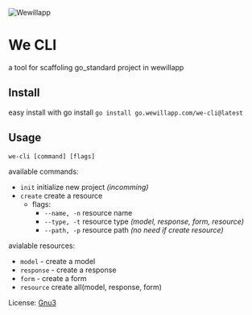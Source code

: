 ![Wewillapp](https://wewillapp.com/images/wewillapp_logo.png)

# We CLI

a tool for scaffoling go_standard project in wewillapp

## Install

easy install with go install `go install go.wewillapp.com/we-cli@latest`

## Usage

`we-cli [command] [flags]`

available commands:

- `init` initialize new project _(incomming)_
- `create` create a resource
  - flags:
    - `--name, -n` resource name
    - `--type, -t` resource type _(model, response, form, resource)_
    - `--path, -p` resource path _(no need if create resource)_

avialable resources:

- `model` - create a model
- `response` - create a response
- `form` - create a form
- `resource` create all(model, response, form)

License: [Gnu3](./LICENSE)
